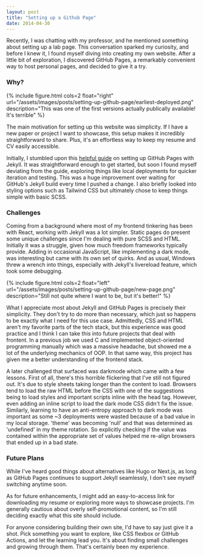 ```yaml
---
layout: post
title: "Setting up a Github Page"
date: 2014-04-30
---
```


Recently, I was chatting with my professor, and he mentioned something about setting up a lab page. This conversation sparked my curiosity, and before I knew it, I found myself diving into creating my own website. After a little bit of exploration, I discovered GitHub Pages, a remarkably convenient way to host personal pages, and decided to give it a try.

### Why?

{% include figure.html cols=2 float="right" url="/assets/images/posts/setting-up-github-page/earliest-deployed.png" description="This was one of the first versions actually publically available! It's terrible" %}

The main motivation for setting up this website was simplicity. If I have a new paper or project I want to showcase, this setup makes it incredibly straightforward to share. Plus, it's an effortless way to keep my resume and CV easily accessible.

Initially, I stumbled upon this [helpful guide](https://jmcglone.com/guides/github-pages/) on setting up GitHub Pages with Jekyll. It was straightforward enough to get started, but soon I found myself deviating from the guide, exploring things like local deployments for quicker iteration and testing. This was a huge improvement over waiting for GitHub's Jekyll build every time I pushed a change. I also briefly looked into styling options such as Tailwind CSS but ultimately chose to keep things simple with basic SCSS.

### Challenges

Coming from a background where most of my frontend tinkering has been with React, working with Jekyll was a lot simpler. Static pages do present some unique challenges since I'm dealing with pure SCSS and HTML. Initially it was a struggle, given how much freedom frameworks typically provide. Adding in occasional JavaScript, like implementing a dark mode, was interesting but came with its own set of quirks. And as usual, Windows threw a wrench into things, especially with Jekyll's livereload feature, which took some debugging.

{% include figure.html cols=2 float="left" url="/assets/images/posts/setting-up-github-page/new-page.png" description="Still not quite where I want to be, but it's better!" %}

What I appreciate most about Jekyll and GitHub Pages is precisely their simplicity. They don't try to do more than necessary, which just so happens to be exactly what I need for this use case. Admittedly, CSS and HTML aren't my favorite parts of the tech stack, but this experience was good practice and I think I can take this into future projects that deal with frontent. In a previous job we used C and implemented object-oriented programming manually which was a massive headache, but showed me a lot of the underlying mechanics of OOP. In that same way, this project has given me a better understanding of the frontend stack.

A later challenged that surfaced was darkmode which came with a few lessons. First of all, there's this horrible flickering that I've still not figured out. It's due to style sheets taking longer than the content to load. Browsers tend to load the raw HTML before the CSS with one of the suggestions being to load styles and important scripts inline with the head tag. However, even adding an inline script to load the dark mode CSS didn't fix the issue. Similarly, learning to have an anti-entropy approach to dark mode was important as some ~3 deployments were wasted because of a bad value in my local storage. 'theme' was becoming 'null' and that was determined as 'undefined' in my theme rotation. So explicitly checking if the value was contained within the appropriate set of values helped me re-align browsers that ended up in a bad state.

### Future Plans

While I've heard good things about alternatives like Hugo or Next.js, as long as GitHub Pages continues to support Jekyll seamlessly, I don't see myself switching anytime soon.

As for future enhancements, I might add an easy-to-access link for downloading my resume or exploring more ways to showcase projects. I'm generally cautious about overly self-promotional content, so I'm still deciding exactly what this site should include.

For anyone considering building their own site, I'd have to say just give it a shot. Pick something you want to explore, like CSS flexbox or GitHub Actions, and let the learning lead you. It's about finding small challenges and growing through them. That's certainly been my experience.
